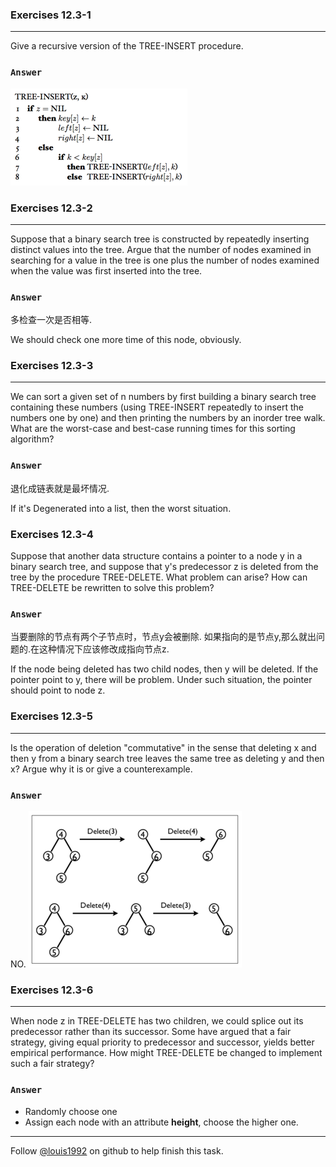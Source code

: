 ### Exercises 12.3-1
***
Give a recursive version of the TREE-INSERT procedure.

### `Answer`
![image](./repo/s3/1.png)


### Exercises 12.3-2
***
Suppose that a binary search tree is constructed by repeatedly inserting distinct values into the tree. Argue that the number of nodes examined in searching for a value in the tree is one plus the number of nodes examined when the value was first inserted into the tree.

### `Answer`
多检查一次是否相等.

We should check one more time of this node, obviously.

### Exercises 12.3-3
***
We can sort a given set of n numbers by first building a binary search tree containing these numbers (using TREE-INSERT repeatedly to insert the numbers one by one) and then printing the numbers by an inorder tree walk. What are the worst-case and best-case running times for this sorting algorithm?

### `Answer`
退化成链表就是最坏情况.

If it's Degenerated into a list, then the worst situation.


### Exercises 12.3-4
Suppose that another data structure contains a pointer to a node y in a binary search tree, and suppose that y's predecessor z is deleted from the tree by the procedure TREE-DELETE. What problem can arise? How can TREE-DELETE be rewritten to solve this problem?
### `Answer`
当要删除的节点有两个子节点时，节点y会被删除. 如果指向的是节点y,那么就出问题的.在这种情况下应该修改成指向节点z.

If the node being deleted has two child nodes, then y will be deleted. If the pointer point to y, there will be problem. Under such situation, the pointer should point to node z.


### Exercises 12.3-5
***
Is the operation of deletion "commutative" in the sense that deleting x and then y from a binary search tree leaves the same tree as deleting y and then x? Argue why it is or give a counterexample.

### `Answer`
NO.
![image](./repo/s3/2.png)


### Exercises 12.3-6
***
When node z in TREE-DELETE has two children, we could splice out its predecessor rather than its successor. Some have argued that a fair strategy, giving equal priority to predecessor and successor, yields better empirical performance. How might TREE-DELETE be changed to implement such a fair strategy?

### `Answer`

* Randomly choose one
* Assign each node with an attribute **height**, choose the higher one.




***
Follow [@louis1992](https://github.com/gzc) on github to help finish this task.

